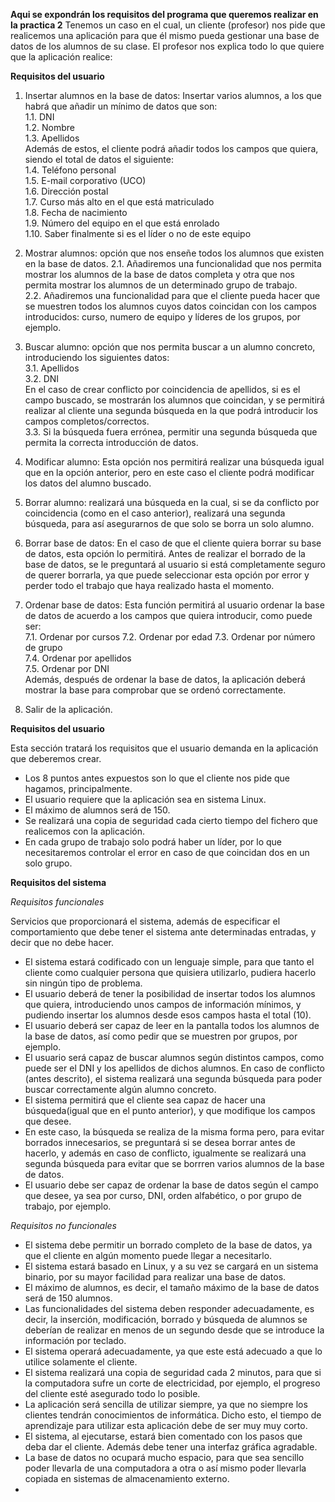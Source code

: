 **Aqui se expondrán los requisitos del programa que queremos realizar en la practica 2**
Tenemos un caso en el cual, un cliente (profesor) nos pide que realicemos una aplicación para que él mismo pueda gestionar una base de datos de los alumnos de su clase. El profesor nos explica todo lo que quiere que la aplicación realice:

**Requisitos del usuario**

1. Insertar alumnos en la base de datos: Insertar varios alumnos, a los que habrá que añadir un mínimo de datos que son:    
    1.1. DNI    
    1.2. Nombre     
    1.3. Apellidos    
  Además de estos, el cliente podrá añadir todos los campos que quiera, siendo el total de datos el siguiente:  
    1.4. Teléfono personal  
    1.5. E-mail corporativo (UCO)   
    1.6. Dirección postal   
    1.7. Curso más alto en el que está matriculado  
    1.8. Fecha de nacimiento    
    1.9. Número del equipo en el que está enrolado  
    1.10. Saber finalmente si es el líder o no de este equipo   

2. Mostrar alumnos: opción que nos enseñe todos los alumnos que existen en la base de datos.
  2.1. Añadiremos una funcionalidad que nos permita mostrar los alumnos de la base de datos completa y otra que nos permita mostrar los alumnos de un determinado grupo de trabajo.   
  2.2. Añadiremos una funcionalidad para que el cliente pueda hacer que se muestren todos los alumnos cuyos datos coincidan con los campos introducidos: curso, numero de equipo y líderes de los grupos, por ejemplo.   

3. Buscar alumno: opción que nos permita buscar a un alumno concreto, introduciendo los siguientes datos:       
    3.1. Apellidos  
    3.2. DNI        
  En el caso de crear conflicto por coincidencia de apellidos, si es el campo buscado, se mostrarán los alumnos que coincidan, y se permitirá realizar al cliente una segunda búsqueda en la que podrá introducir los campos completos/correctos.   
    3.3. Si la búsqueda fuera errónea, permitir una segunda búsqueda que permita la correcta introducción de datos.

4. Modificar alumno: Esta opción nos permitirá realizar una búsqueda igual que en la opción anterior, pero en este caso el cliente podrá modificar los datos del alumno buscado.  

5. Borrar alumno: realizará una búsqueda en la cual, si se da conflicto por coincidencia (como en el caso anterior), realizará una segunda búsqueda, para así asegurarnos de que solo se borra un solo alumno.  

6. Borrar base de datos: En el caso de que el cliente quiera borrar su base de datos, esta opción lo permitirá. Antes de realizar el borrado de la base de datos, se le preguntará al usuario si está completamente seguro de querer borrarla, ya que puede seleccionar esta opción por error y perder todo el trabajo que haya realizado hasta el momento.   

7. Ordenar base de datos: Esta función permitirá al usuario ordenar la base de datos de acuerdo a los campos que quiera introducir, como puede ser:   
  7.1. Ordenar por cursos
  7.2. Ordenar por edad
  7.3. Ordenar por número de grupo  
  7.4. Ordenar por apellidos  
  7.5. Ordenar por DNI  
  Además, después de ordenar la base de datos, la aplicación deberá mostrar la base para comprobar que se ordenó correctamente.

8. Salir de la aplicación.


**Requisitos del usuario**

Esta sección tratará los requisitos que el usuario demanda en la aplicación que deberemos crear.

* Los 8 puntos antes expuestos son lo que el cliente nos pide que hagamos, principalmente.  
* El usuario requiere que la aplicación sea en sistema Linux.
* El máximo de alumnos será de 150.
* Se realizará una copia de seguridad cada cierto tiempo del fichero que realicemos con la aplicación.
* En cada grupo de trabajo solo podrá haber un líder, por lo que necesitaremos controlar el error en caso de que coincidan dos en un solo grupo.

**Requisitos del sistema**

*Requisitos funcionales*

Servicios que proporcionará el sistema, además de especificar el comportamiento que debe tener el sistema ante determinadas entradas, y decir que no debe hacer.

* El sistema estará codificado con un lenguaje simple, para que tanto el cliente como cualquier persona que quisiera utilizarlo, pudiera hacerlo sin ningún tipo de problema.
* El usuario deberá de tener la posibilidad de insertar todos los alumnos que quiera, introduciendo unos campos de información mínimos, y pudiendo insertar los alumnos desde esos campos hasta el total (10).
* El usuario deberá ser capaz de leer en la pantalla todos los alumnos de la base de datos, así como pedir que se muestren por grupos, por ejemplo.
* El usuario será capaz de buscar alumnos según distintos campos, como puede ser el DNI y los apellidos de dichos alumnos. En caso de conflicto (antes descrito), el sistema realizará una segunda búsqueda para poder buscar correctamente algún alumno concreto.
* El sistema permitirá que el cliente sea capaz de hacer una búsqueda(igual que en el punto anterior), y que modifique los campos que desee.
* En este caso, la búsqueda se realiza de la misma forma pero, para evitar borrados innecesarios, se preguntará si se desea borrar antes de hacerlo, y además en caso de conflicto, igualmente se realizará una segunda búsqueda para evitar que se borrren varios alumnos de la base de datos.
* El usuario debe ser capaz de ordenar la base de datos según el campo que desee, ya sea por curso, DNI, orden alfabético, o por grupo de trabajo, por ejemplo.

*Requisitos no funcionales*

* El sistema debe permitir un borrado completo de la base de datos, ya que el cliente en algún momento puede llegar a necesitarlo.
* El sistema estará basado en Linux, y a su vez se cargará en un sistema binario, por su mayor facilidad para realizar una base de datos.
* El máximo de alumnos, es decir, el tamaño máximo de la base de datos será de 150 alumnos.
* Las funcionalidades del sistema deben responder adecuadamente, es decir, la inserción, modificación, borrado y búsqueda de alumnos se deberían de realizar en menos de un segundo desde que se introduce la información por teclado.
* El sistema operará adecuadamente, ya que este está adecuado a que lo utilice solamente el cliente.
* El sistema realizará una copia de seguridad cada 2 minutos, para que si la computadora sufre un corte de electricidad, por ejemplo, el progreso del cliente esté asegurado todo lo posible.
* La aplicación será sencilla de utilizar siempre, ya que no siempre los clientes tendrán conocimientos de informática. Dicho esto, el tiempo de aprendizaje para utilizar esta aplicación debe de ser muy muy corto.
* El sistema, al ejecutarse, estará bien comentado con los pasos que deba dar el cliente. Además debe tener una interfaz gráfica agradable.
*  La base de datos no ocupará mucho espacio, para que sea sencillo poder llevarla de una computadora a otra o así mismo poder llevarla copiada en sistemas de almacenamiento externo.
*
